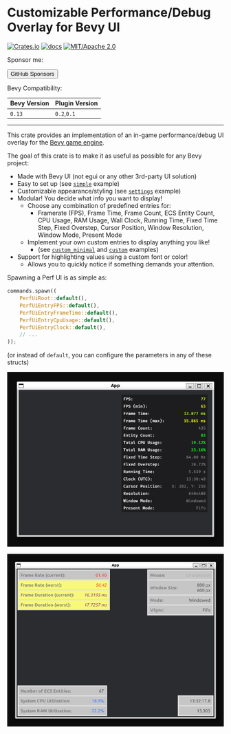 # Customizable Performance/Debug Overlay for Bevy UI

[![Crates.io](https://img.shields.io/crates/v/iyes_perf_ui)](https://crates.io/crates/iyes_perf_ui)
[![docs](https://docs.rs/iyes_perf_ui/badge.svg)](https://docs.rs/iyes_perf_ui/)
[![MIT/Apache 2.0](https://img.shields.io/badge/license-MIT%2FApache-blue.svg)](./LICENSE)

Sponsor me:

<a href="https://github.com/sponsors/inodentry"><button class="ghsponsors-button">GitHub Sponsors</button></a>

Bevy Compatibility:

| Bevy Version | Plugin Version |
|--------------|----------------|
| `0.13`       | `0.2`,`0.1`    |

---

This crate provides an implementation of an in-game performance/debug UI overlay
for the [Bevy game engine](https://bevyengine.org).

The goal of this crate is to make it as useful as possible for any Bevy project:
 - Made with Bevy UI (not egui or any other 3rd-party UI solution)
 - Easy to set up (see [`simple`](examples/simple.rs) example)
 - Customizable appearance/styling (see [`settings`](examples/settings.rs) example)
 - Modular! You decide what info you want to display!
   - Choose any combination of predefined entries for:
     - Framerate (FPS), Frame Time, Frame Count, ECS Entity Count, CPU Usage, RAM Usage,
       Wall Clock, Running Time, Fixed Time Step, Fixed Overstep,
       Cursor Position, Window Resolution, Window Mode, Present Mode
   - Implement your own custom entries to display anything you like!
     - (see [`custom_minimal`](examples/custom_minimal.rs) and [`custom`](examples/custom.rs) examples)
 - Support for highlighting values using a custom font or color!
   - Allows you to quickly notice if something demands your attention.

Spawning a Perf UI is as simple as:

```rust
commands.spawn((
    PerfUiRoot::default(),
    PerfUiEntryFPS::default(),
    PerfUiEntryFrameTime::default(),
    PerfUiEntryCpuUsage::default(),
    PerfUiEntryClock::default(),
    // ...
));
```

(or instead of `default`, you can configure the parameters in any of these structs)

![Screenshot of the simple example showing default configuration](screenshots/simple.png)

![Screenshot of the settings example showing multiple UIs with custom configuration](screenshots/settings.png)
